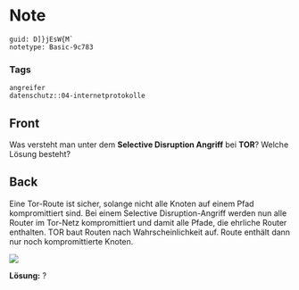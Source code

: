 # Note
```
guid: D]}jEsW{M`
notetype: Basic-9c783
```

### Tags
```
angreifer
datenschutz::04-internetprotokolle
```

## Front
Was versteht man unter dem <b>Selective Disruption Angriff</b> bei <b>TOR</b>? Welche Lösung besteht?

## Back
Eine Tor-Route ist sicher, solange nicht alle Knoten auf einem Pfad kompromittiert sind.
Bei einem Selective Disruption-Angriff werden nun alle Router im Tor-Netz kompromittiert und damit alle Pfade, die ehrliche Router enthalten. TOR baut Routen nach Wahrscheinlichkeit auf. Route enthält dann nur noch kompromittierte Knoten.

<img src="paste-f41c034b1c564475ebd3c3533c2af9dbdbc78758.jpg">

<b>Lösung:</b>
?
